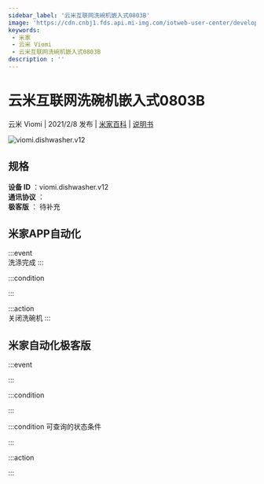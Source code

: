 ```yaml
---
sidebar_label: '云米互联网洗碗机嵌入式0803B'
image: 'https://cdn.cnbj1.fds.api.mi-img.com/iotweb-user-center/developer_1679048995775I9uKZsJx.png?GalaxyAccessKeyId=AKVGLQWBOVIRQ3XLEW&Expires=9223372036854775807&Signature=COVlCjTub1RSArPMgRF9ED7IipQ='
keywords: 
 - 米家
 - 云米 Viomi
 - 云米互联网洗碗机嵌入式0803B
description : ''
---
```

# 云米互联网洗碗机嵌入式0803B

云米 Viomi | 2021/2/8 发布 | [米家百科](https://home.mi.com/webapp/content/baike/product/index.html?model=viomi.dishwasher.v12) | [说明书](https://home.mi.com/views/introduction.html?model=viomi.dishwasher.v12&region=cn)

![viomi.dishwasher.v12](https://cdn.cnbj1.fds.api.mi-img.com/iotweb-user-center/developer_1679048995775I9uKZsJx.png?GalaxyAccessKeyId=AKVGLQWBOVIRQ3XLEW&Expires=9223372036854775807&Signature=COVlCjTub1RSArPMgRF9ED7IipQ=)

## 规格  
> 
**设备 ID** ：viomi.dishwasher.v12  
**通讯协议** ：  
**极客版**  ： 待补充 


## 米家APP自动化  

:::event  
洗涤完成
:::

:::condition  

:::

:::action   
关闭洗碗机
:::

## 米家自动化极客版  

:::event  

:::

:::condition  

:::

:::condition 可查询的状态条件  

:::

:::action  

:::

        
